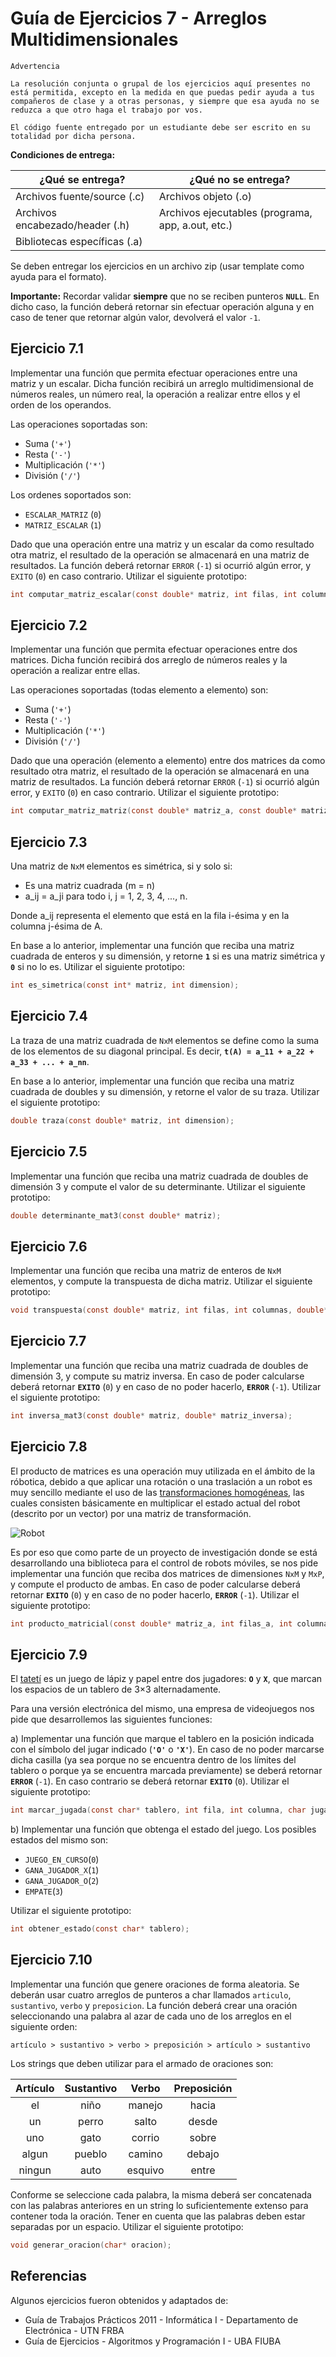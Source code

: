 # Guía de Ejercicios 7 - Arreglos Multidimensionales

```
Advertencia

La resolución conjunta o grupal de los ejercicios aquí presentes no está permitida, excepto en la medida en que puedas pedir ayuda a tus compañeros de clase y a otras personas, y siempre que esa ayuda no se reduzca a que otro haga el trabajo por vos.

El código fuente entregado por un estudiante debe ser escrito en su totalidad por dicha persona.
```

**Condiciones de entrega:**

| **¿Qué se entrega?**            | **¿Qué no se entrega?**                           |
| ----                            |   ----                                            |
| Archivos fuente/source (.c)     | Archivos objeto (.o)                              |
| Archivos encabezado/header (.h) | Archivos ejecutables (programa, app, a.out, etc.) |
| Bibliotecas específicas (.a)    |                                                   |

Se deben entregar los ejercicios en un archivo zip (usar template como ayuda para el formato).

**Importante:** Recordar validar **siempre** que no se reciben punteros **`NULL`**. En dicho caso, la función deberá retornar sin efectuar operación alguna y en caso de tener que retornar algún valor, devolverá el valor `-1`.

## Ejercicio 7.1
Implementar una función que permita efectuar operaciones entre una matriz y un escalar. Dicha función recibirá un arreglo multidimensional de números reales, un número real, la operación a realizar entre ellos y el orden de los operandos.

Las operaciones soportadas son:
- Suma (`'+'`)
- Resta (`'-'`)
- Multiplicación (`'*'`)
- División (`'/'`)

Los ordenes soportados son:
- `ESCALAR_MATRIZ` (`0`)
- `MATRIZ_ESCALAR` (`1`)

Dado que una operación entre una matriz y un escalar da como resultado otra matriz, el resultado de la operación se almacenará en una matriz de resultados. La función deberá retornar `ERROR` (`-1`) si ocurrió algún error, y `EXITO` (`0`) en caso contrario. Utilizar el siguiente prototipo:

```c
int computar_matriz_escalar(const double* matriz, int filas, int columnas, double escalar, char operacion, int orden, double* resultado);
```

## Ejercicio 7.2
Implementar una función que permita efectuar operaciones entre dos matrices. Dicha función recibirá dos arreglo de números reales y la operación a realizar entre ellas.

Las operaciones soportadas (todas elemento a elemento) son:
- Suma (`'+'`)
- Resta (`'-'`)
- Multiplicación (`'*'`)
- División (`'/'`)

Dado que una operación (elemento a elemento) entre dos matrices da como resultado otra matriz, el resultado de la operación se almacenará en una matriz de resultados. La función deberá retornar `ERROR` (`-1`) si ocurrió algún error, y `EXITO` (`0`) en caso contrario. Utilizar el siguiente prototipo:

```c
int computar_matriz_matriz(const double* matriz_a, const double* matriz_b, int filas, int columnas, char operacion, double* resultado);
```

## Ejercicio 7.3
Una matriz de `NxM` elementos es simétrica, si y solo si:
- Es una matriz cuadrada (m = n)
- a_ij = a_ji para todo i, j = 1, 2, 3, 4, ..., n.

Donde a_ij representa el elemento que está en la fila i-ésima y en la columna j-ésima de A.

En base a lo anterior, implementar una función que reciba una matriz cuadrada de enteros y su dimensión, y retorne **`1`** si es una matriz simétrica y **`0`** si no lo es. Utilizar el siguiente prototipo:

```c
int es_simetrica(const int* matriz, int dimension);
```

## Ejercicio 7.4
La traza de una matriz cuadrada de `NxM` elementos se define como la suma de los elementos de su diagonal principal. Es decir, **`t(A) = a_11 + a_22 + a_33 + ... + a_nn`**.

En base a lo anterior, implementar una función que reciba una matriz cuadrada de doubles y su dimensión, y retorne el valor de su traza. Utilizar el siguiente prototipo:

```c
double traza(const double* matriz, int dimension);
```

## Ejercicio 7.5
Implementar una función que reciba una matriz cuadrada de doubles de dimensión 3 y compute el valor de su determinante. Utilizar el siguiente prototipo:

```c
double determinante_mat3(const double* matriz);
```

## Ejercicio 7.6
Implementar una función que reciba una matriz de enteros de `NxM` elementos, y compute la transpuesta de dicha matriz. Utilizar el siguiente prototipo:

```c
void transpuesta(const double* matriz, int filas, int columnas, double* matriz_transpuesta);
```

## Ejercicio 7.7
Implementar una función que reciba una matriz cuadrada de doubles de dimensión 3, y compute su matriz inversa. En caso de poder calcularse deberá retornar **`EXITO`** (`0`) y en caso de no poder hacerlo, **`ERROR`** (`-1`). Utilizar el siguiente prototipo:

```c
int inversa_mat3(const double* matriz, double* matriz_inversa);
```

## Ejercicio 7.8
El producto de matrices es una operación muy utilizada en el ámbito de la róbotica, debido a que aplicar una rotación o una traslación a un robot es muy sencillo mediante el uso de las [transformaciones homogéneas](https://es.wikipedia.org/wiki/Matriz_de_transformaci%C3%B3n), las cuales consisten básicamente en multiplicar el estado actual del robot (descrito por un vector) por una matriz de transformación.

![Robot](images/robot.jpg)

Es por eso que como parte de un proyecto de investigación donde se está desarrollando una biblioteca para el control de robots móviles, se nos pide implementar una función que reciba dos matrices de dimensiones `NxM` y `MxP`, y compute el producto de ambas. En caso de poder calcularse deberá retornar **`EXITO`** (`0`) y en caso de no poder hacerlo, **`ERROR`** (`-1`). Utilizar el siguiente prototipo:

```c
int producto_matricial(const double* matriz_a, int filas_a, int columnas_a, const double* matriz_b, int filas_b, int columnas_b, double* matriz_resultado, int* filas, int* columnas);
```

## Ejercicio 7.9
El [tatetí](https://es.wikipedia.org/wiki/Tres_en_l%C3%ADnea) es un juego de lápiz y papel entre dos jugadores: **`O`** y **`X`**, que marcan los espacios de un tablero de 3×3 alternadamente.

Para una versión electrónica del mismo, una empresa de videojuegos nos pide que desarrollemos las siguientes funciones:

a) Implementar una función que marque el tablero en la posición indicada con el símbolo del jugar indicado (**`'O'`** o **`'X'`**). En caso de no poder marcarse dicha casilla (ya sea porque no se encuentra dentro de los límites del tablero o porque ya se encuentra marcada previamente) se deberá retornar **`ERROR`** (`-1`). En caso contrario se deberá retornar **`EXITO`** (`0`). Utilizar el siguiente prototipo:

```c
int marcar_jugada(const char* tablero, int fila, int columna, char jugador);
```

b) Implementar una función que obtenga el estado del juego. Los posibles estados del mismo son:
- `JUEGO_EN_CURSO`(`0`)
- `GANA_JUGADOR_X`(`1`)
- `GANA_JUGADOR_O`(`2`)
- `EMPATE`(`3`)

Utilizar el siguiente prototipo:

```c
int obtener_estado(const char* tablero);
```

## Ejercicio 7.10
Implementar una función que genere oraciones de forma aleatoria. Se deberán usar cuatro arreglos de punteros a char llamados `articulo`, `sustantivo`, `verbo` y `preposicion`. La función deberá crear una oración seleccionando una palabra al azar de cada uno de los arreglos en el siguiente orden: 

```
artículo > sustantivo > verbo > preposición > artículo > sustantivo
```

Los strings que deben utilizar para el armado de oraciones son:

| Artículo | Sustantivo | Verbo   | Preposición |
|:--------:|:----------:|:-------:|:-----------:|
| el       | niño       | manejo  | hacia       |
| un       | perro      | salto   | desde       |
| uno      | gato       | corrio  | sobre       |
| algun    | pueblo     | camino  | debajo      |
| ningun   | auto       | esquivo | entre       |

Conforme se seleccione cada palabra, la misma deberá ser concatenada con las palabras anteriores en un string lo suficientemente extenso para contener toda la oración. Tener en cuenta que las palabras deben estar separadas por un espacio. Utilizar el siguiente prototipo:

```c
void generar_oracion(char* oracion);
```

## Referencias 
Algunos ejercicios fueron obtenidos y adaptados de:
- Guía de Trabajos Prácticos 2011 - Informática I - Departamento de Electrónica - UTN FRBA
- Guía de Ejercicios - Algoritmos y Programación I - UBA FIUBA
